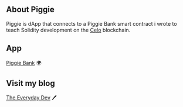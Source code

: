 ## About Piggie

Piggie is dApp that connects to a Piggie Bank smart contract i wrote to teach Solidity development on the [Celo](https://https://celo.org/) blockchain.

## App

[Piggie Bank](https://piggie.vercel.app) 🌍

## Visit my blog

[The Everyday Dev](https://blog.nnamdiumeh.dev) 🖊️
